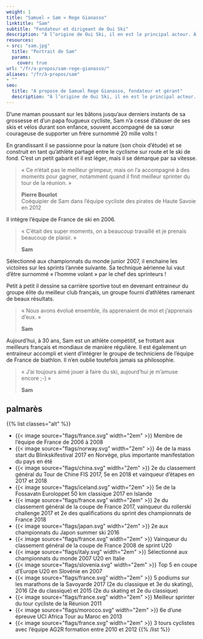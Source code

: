 ```yaml
---
weight: 1
title: "Samuel « Sam » Rege Gianasso"
linktitle: "Sam"
subtitle: "Fondateur et dirigeant de Oui Ski"
description: "À l’origine de Oui Ski, il en est le principal acteur. À la fois moniteur, entraineur et technicien, il intervient sur toutes les prestations de services Oui Ski."
resources:
- src: "sam.jpg"
  title: "Portrait de Sam"
  params:
    cover: true
url: "/fr/a-propos/sam-rege-gianasso/"
aliases: "/fr/à-propos/sam"
- ""
seo:
  title: "A propose de Samuel Rege Gianasso, fondateur et gérant"
  description: "À l’origine de Oui Ski, il en est le principal acteur. À la fois moniteur, entraineur et technicien, il intervient sur toutes les prestations de services Oui Ski."
---
```

D’une maman poussant sur les bâtons jusqu’aux derniers instants de sa grossesse et d’un papa fougueux cycliste, Sam n’a cessé d’abuser de ses skis et vélos durant son enfance, souvent accompagné de sa sœur courageuse de supporter un frère surnommé 20 mille volts !

En grandissant il se passionne pour la nature (son choix d’étude) et se construit en tant qu’athlète partagé entre le cyclisme sur route et le ski de fond. C’est un petit gabarit et il est léger, mais il se démarque par sa vitesse.

> « Ce n’était pas le meilleur grimpeur, mais on l’a accompagné à des moments pour gagner, notamment quand il finit meilleur sprinter du tour de la réunion. »
>
> **Pierre Bourlot**\
> Coéquipier de Sam dans l’équipe cycliste des pirates de Haute Savoie en 2012

Il intègre l’équipe de France de ski en 2006.

> « C’était des super moments, on a beaucoup travaillé et je prenais beaucoup de plaisir. »
>
> **Sam**

Sélectionné aux championnats du monde junior 2007, il enchaine les victoires sur les sprints l’année suivante. Sa technique aérienne lui vaut d’être surnommé « l’homme volant » par le chef des sprinteurs !

Petit à petit il dessine sa carrière sportive tout en devenant entraineur du groupe élite du meilleur club français, un groupe fourni d’athlètes ramenant de beaux résultats.

> « Nous avons évolué ensemble, ils apprenaient de moi et j’apprenais d’eux. »
>
> **Sam**

Aujourd’hui, à 30 ans, Sam est un athlète compétitif, se frottant aux meilleurs français et mondiaux de manière régulière. Il est également un entraineur accompli et vient d’intégrer le groupe de techniciens de l’équipe de France de biathlon. Il n’en oublie toutefois jamais sa philosophie.

> « J’ai toujours aimé jouer à faire du ski, aujourd’hui je m’amuse encore ;-) »
>
> **Sam**

## palmarès

{{% list classes="alt" %}}
- {{< image source="flags/france.svg" width="2em" >}} Membre de l’équipe de France de 2006 à 2008
- {{< image source="flags/norway.svg" width="2em" >}} 4e de la mass start du Blinkskifestival 2017 en Norvège, plus importante manifestation du pays en été
- {{< image source="flags/china.svg" width="2em" >}} 2e du classement général du Tour de Chine FIS 2017, 5e en 2018 et vainqueur d’étapes en 2017 et 2018
- {{< image source="flags/iceland.svg" width="2em" >}} 5e de la Fossavatn Euroloppet 50 km classique 2017 en Islande
- {{< image source="flags/france.svg" width="2em" >}} 2e du classement général de la coupe de France 2017, vainqueur du rollerski challenge 2017 et 2e des qualifications du sprint des championnats de France 2018
- {{< image source="flags/japan.svg" width="2em" >}} 2e aux championnats du Japon summer ski 2016
- {{< image source="flags/france.svg" width="2em" >}} Vainqueur du classement général de la coupe de France 2008 de sprint U20
- {{< image source="flags/italy.svg" width="2em" >}} Sélectionné aux championnats du monde 2007 U20 en Italie
- {{< image source="flags/slovenia.svg" width="2em" >}} Top 5 en coupe d’Europe U20 en Slovénie en 2007
- {{< image source="flags/france.svg" width="2em" >}} 5 podiums sur les marathons de la Savoyarde 2017 (2e du classique et 3e du skating), 2016 (2e du classique) et 2015 (2e du skating et 2e du classique)
- {{< image source="flags/france.svg" width="2em" >}} Meilleur sprinter du tour cycliste de la Réunion 2011
- {{< image source="flags/morocco.svg" width="2em" >}} 6e d’une épreuve UCI Africa Tour au Maroc en 2013
- {{< image source="flags/france.svg" width="2em" >}} 3 tours cyclistes avec l’équipe AG2R formation entre 2010 et 2012
{{% /list %}}
